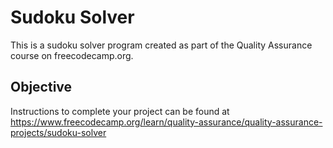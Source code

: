 # Sudoku Solver

This is a sudoku solver program created as part of the Quality Assurance course on freecodecamp.org.

## Objective

Instructions to complete your project can be found at https://www.freecodecamp.org/learn/quality-assurance/quality-assurance-projects/sudoku-solver

